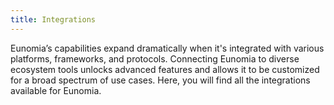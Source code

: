 ```yaml
---
title: Integrations
---
```


Eunomia’s capabilities expand dramatically when it's integrated with various platforms, frameworks, and protocols. Connecting Eunomia to diverse ecosystem tools unlocks advanced features and allows it to be customized for a broad spectrum of use cases. Here, you will find all the integrations available for Eunomia.

